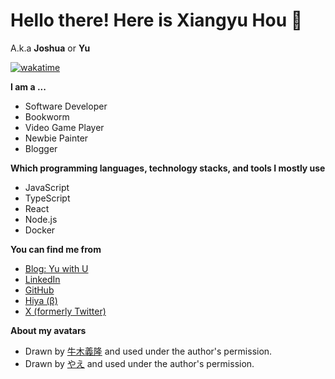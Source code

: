 # Hello there! Here is **Xiangyu Hou** 👋

A.k.a **Joshua** or **Yu**

[![wakatime](https://wakatime.com/badge/user/018e27e0-cf09-4e8b-b3a0-441f9e28b0e7.svg)](https://wakatime.com/@018e27e0-cf09-4e8b-b3a0-441f9e28b0e7)

**I am a ...**

- Software Developer
- Bookworm
- Video Game Player
- Newbie Painter
- Blogger

**Which programming languages, technology stacks, and tools I mostly use**

- JavaScript
- TypeScript
- React
- Node.js
- Docker

**You can find me from**

- [Blog: Yu with U](https://yuu.net)
- [LinkedIn](https://www.linkedin.com/in/xiangyuhou)
- [GitHub](https://github.com/yuowo39)
- [Hiya (β)](https://hiya.moe/@yu)
- [X (formerly Twitter)](https://x.com/yuowo39)

**About my avatars**

- Drawn by [牛木義隆](https://x.com/yosihiki) and used under the author's permission.
- Drawn by [やえ](https://x.com/yaecha0) and used under the author's permission.